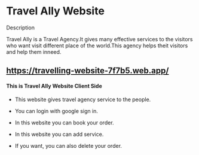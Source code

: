 # Travel Ally Website

Description

Travel Ally is a Travel Agency.It gives many effective services to the visitors who want visit different place of the world.This agency helps theit visitors and help them inneed.

## https://travelling-website-7f7b5.web.app/


#### This is Travel Ally Website Client Side


* This website gives travel agency service to the people.

* You can login with google sign in.

* In this website you can book your order.

* In this website you can add service.

* If you want, you can also delete your order.

